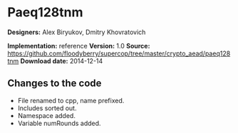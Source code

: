 # Paeq128tnm

**Designers:** Alex Biryukov, Dmitry Khovratovich

**Implementation:** reference
**Version:** 1.0
**Source:** https://github.com/floodyberry/supercop/tree/master/crypto_aead/paeq128tnm
**Download date:** 2014-12-14

## Changes to the code

* File renamed to cpp, name prefixed.
* Includes sorted out.
* Namespace added.
* Variable numRounds added.
